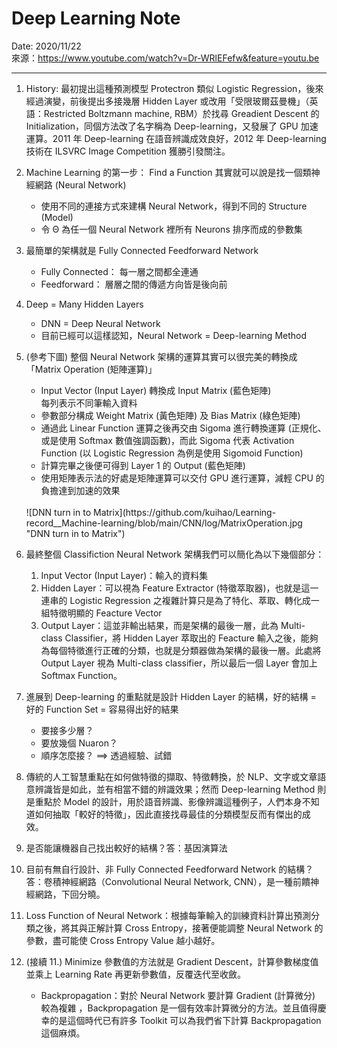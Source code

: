 Deep Learning Note
===
Date: 2020/11/22<br>
來源：https://www.youtube.com/watch?v=Dr-WRlEFefw&feature=youtu.be

---
1. History: 最初提出這種預測模型 Protectron 類似 Logistic Regression，後來經過演變，前後提出多接幾層 Hidden Layer 或改用「受限玻爾茲曼機」（英語：Restricted Boltzmann machine, RBM）於找尋 Greadient Descent 的 Initialization，同個方法改了名字稱為 Deep-learning，又發展了 GPU 加速運算。2011 年 Deep-learning 在語音辨識成效良好，2012 年 Deep-learning 技術在 ILSVRC Image Competition 獲勝引發關注。

2. Machine Learning 的第一步： Find a Function 其實就可以說是找一個類神經網路 (Neural Network)
    * 使用不同的連接方式來建構 Neural Network，得到不同的 Structure (Model)
    * 令 Θ 為任一個 Neural Network 裡所有 Neurons 排序而成的參數集 

3. 最簡單的架構就是 Fully Connected Feedforward Network
    * Fully Connected： 每一層之間都全連通
    * Feedforward： 層層之間的傳遞方向皆是後向前

4. Deep = Many Hidden Layers
    * DNN = Deep Neural Network
    * 目前已經可以這樣認知，Neural Network = Deep-learning Method

5. (參考下圖) 整個 Neural Network 架構的運算其實可以很完美的轉換成「Matrix Operation (矩陣運算)」
    * Input Vector (Input Layer) 轉換成 Input Matrix (藍色矩陣)<br>
      每列表示不同筆輸入資料
    * 參數部分構成 Weight Matrix (黃色矩陣) 及 Bias Matrix (綠色矩陣)
    * 通過此 Linear Function 運算之後再交由 Sigoma 進行轉換運算 (正規化、或是使用 Softmax 數值強調函數)，而此 Sigoma 代表 Activation Function (以 Logistic Regression 為例是使用 Sigomoid Function)
    * 計算完畢之後便可得到 Layer 1 的 Output (藍色矩陣)
    * 使用矩陣表示法的好處是矩陣運算可以交付 GPU 進行運算，減輕 CPU 的負擔達到加速的效果
    <br>
    ![DNN turn in to Matrix](https://github.com/kuihao/Learning-record__Machine-learning/blob/main/CNN/log/MatrixOperation.jpg "DNN turn in to Matrix")

6. 最終整個 Classifiction Neural Network 架構我們可以簡化為以下幾個部分：
    1. Input Vector (Input Layer)：輸入的資料集
    2. Hidden Layer：可以視為 Feature Extractor (特徵萃取器)，也就是這一連串的 Logistic Regression 之複雜計算只是為了特化、萃取、轉化成一組特徵明顯的 Feacture Vector
    3. Output Layer：這並非輸出結果，而是架構的最後一層，此為 Multi-class Classifier，將 Hidden Layer 萃取出的 Feacture 輸入之後，能夠為每個特徵進行正確的分類，也就是分類器做為架構的最後一層。此處將 Output Layer 視為 Multi-class classifier，所以最后一個 Layer 會加上 Softmax Function。

7. 進展到 Deep-learning 的重點就是設計 Hidden Layer 的結構，好的結構 = 好的 Function Set = 容易得出好的結果
    * 要接多少層？
    * 要放幾個 Nuaron？
    * 順序怎麼接？
    ==> 透過經驗、試錯

8. 傳統的人工智慧重點在如何做特徵的擷取、特徵轉換，於 NLP、文字或文章語意辨識皆是如此，並有相當不錯的辨識效果；然而 Deep-learning Method 則是重點於 Model 的設計，用於語音辨識、影像辨識這種例子，人們本身不知道如何抽取「較好的特徵」，因此直接找尋最佳的分類模型反而有傑出的成效。

9. 是否能讓機器自己找出較好的結構？答：基因演算法

10. 目前有無自行設計、非 Fully Connected Feedforward Network 的結構？答：卷積神經網路（Convolutional Neural Network, CNN），是一種前饋神經網路，下回分曉。

11. Loss Function of Neural Network：根據每筆輸入的訓練資料計算出預測分類之後，將其與正解計算 Cross Entropy，接著便能調整 Neural Network 的參數，盡可能使 Cross Entropy Value 越小越好。

12. (接續 11.) Minimize 參數值的方法就是 Gradient Descent，計算參數梯度值並乘上 Learning Rate 再更新參數值，反覆迭代至收斂。
    * Backpropagation：對於 Neural Network 要計算 Gradient (計算微分) 較為複雜  ，Backpropagation 是一個有效率計算微分的方法。並且值得慶幸的是這個時代已有許多 Toolkit 可以為我們省下計算 Backpropagation 這個麻煩。